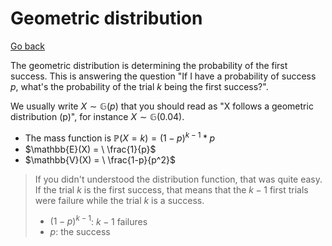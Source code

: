# Geometric distribution

[Go back](../..)

The geometric distribution is determining the probability
of the first success.
This is answering the question "If I have a probability
of success $p$, what's the probability of the trial $k$
being the first success?".

We usually write $X \sim \mathbb{G}(p)$
that you should read as
"X follows a geometric distribution (p)",
for instance $X \sim \mathbb{G}(0.04)$.

* The mass function is $\mathbb{P}(X=k) = (1-p)^{k-1} * p$
* $\mathbb{E}(X) = \ \frac{1}{p}$
* $\mathbb{V}(X) = \ \frac{1-p}{p^2}$

> If you didn't understood the distribution function,
> that was quite easy. If the trial $k$ is the first
> success, that means that the $k-1$ first trials
> were failure while the trial $k$ is a success.
> 
> * $(1-p)^{k-1}$: $k-1$ failures
> * $p$: the success